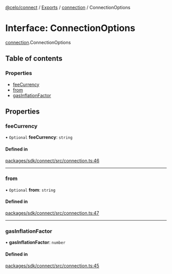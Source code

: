 [@celo/connect](../README.md) / [Exports](../modules.md) / [connection](../modules/connection.md) / ConnectionOptions

# Interface: ConnectionOptions

[connection](../modules/connection.md).ConnectionOptions

## Table of contents

### Properties

- [feeCurrency](connection.ConnectionOptions.md#feecurrency)
- [from](connection.ConnectionOptions.md#from)
- [gasInflationFactor](connection.ConnectionOptions.md#gasinflationfactor)

## Properties

### feeCurrency

• `Optional` **feeCurrency**: `string`

#### Defined in

[packages/sdk/connect/src/connection.ts:46](https://github.com/celo-org/developer-tooling/blob/master/packages/sdk/connect/src/connection.ts#L46)

___

### from

• `Optional` **from**: `string`

#### Defined in

[packages/sdk/connect/src/connection.ts:47](https://github.com/celo-org/developer-tooling/blob/master/packages/sdk/connect/src/connection.ts#L47)

___

### gasInflationFactor

• **gasInflationFactor**: `number`

#### Defined in

[packages/sdk/connect/src/connection.ts:45](https://github.com/celo-org/developer-tooling/blob/master/packages/sdk/connect/src/connection.ts#L45)
